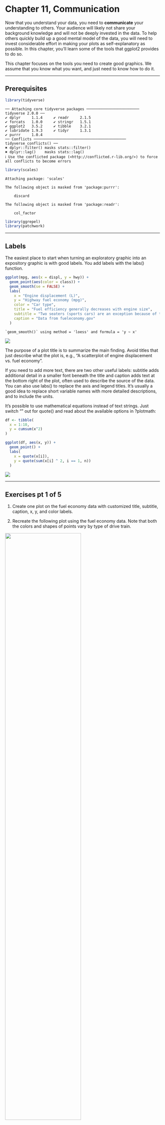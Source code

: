 # Chapter 11, Communication


Now that you understand your data, you need to **communicate** your
understanding to others. Your audience will likely not share your
background knowledge and will not be deeply invested in the data. To
help others quickly build up a good mental model of the data, you will
need to invest considerable effort in making your plots as
self-explanatory as possible. In this chapter, you’ll learn some of the
tools that ggplot2 provides to do so.

This chapter focuses on the tools you need to create good graphics. We
assume that you know what you want, and just need to know how to do it.

------------------------------------------------------------------------

## Prerequisites

``` r
library(tidyverse)
```

    ── Attaching core tidyverse packages ──────────────────────── tidyverse 2.0.0 ──
    ✔ dplyr     1.1.4     ✔ readr     2.1.5
    ✔ forcats   1.0.0     ✔ stringr   1.5.1
    ✔ ggplot2   3.5.2     ✔ tibble    3.2.1
    ✔ lubridate 1.9.3     ✔ tidyr     1.3.1
    ✔ purrr     1.0.4     
    ── Conflicts ────────────────────────────────────────── tidyverse_conflicts() ──
    ✖ dplyr::filter() masks stats::filter()
    ✖ dplyr::lag()    masks stats::lag()
    ℹ Use the conflicted package (<http://conflicted.r-lib.org/>) to force all conflicts to become errors

``` r
library(scales)
```


    Attaching package: 'scales'

    The following object is masked from 'package:purrr':

        discard

    The following object is masked from 'package:readr':

        col_factor

``` r
library(ggrepel)
library(patchwork)
```

------------------------------------------------------------------------

## Labels

The easiest place to start when turning an exploratory graphic into an
expository graphic is with good labels. You add labels with the labs()
function.

``` r
ggplot(mpg, aes(x = displ, y = hwy)) +
  geom_point(aes(color = class)) +
  geom_smooth(se = FALSE) +
  labs(
    x = "Engine displacement (L)",
    y = "Highway fuel economy (mpg)",
    color = "Car type",
    title = "Fuel efficiency generally decreases with engine size",
    subtitle = "Two seaters (sports cars) are an exception because of their light weight",
    caption = "Data from fueleconomy.gov"
  )
```

    `geom_smooth()` using method = 'loess' and formula = 'y ~ x'

![](Chapter_11_Instructions_files/figure-commonmark/mpg%20dataset%20scatterplot%20with%20labels-1.png)

The purpose of a plot title is to summarize the main finding. Avoid
titles that just describe what the plot is, e.g., “A scatterplot of
engine displacement vs. fuel economy”.

If you need to add more text, there are two other useful labels:
subtitle adds additional detail in a smaller font beneath the title and
caption adds text at the bottom right of the plot, often used to
describe the source of the data. You can also use labs() to replace the
axis and legend titles. It’s usually a good idea to replace short
variable names with more detailed descriptions, and to include the
units.

It’s possible to use mathematical equations instead of text strings.
Just switch “” out for quote() and read about the available options in
?plotmath:

``` r
df <- tibble(
  x = 1:10,
  y = cumsum(x^2)
)

ggplot(df, aes(x, y)) +
  geom_point() +
  labs(
    x = quote(x[i]),
    y = quote(sum(x[i] ^ 2, i == 1, n))
  )
```

![](Chapter_11_Instructions_files/figure-commonmark/label%20plots%20with%20math%20equations-1.png)

------------------------------------------------------------------------

## Exercises pt 1 of 5

1.  Create one plot on the fuel economy data with customized title,
    subtitle, caption, x, y, and color labels.

2.  Recreate the following plot using the fuel economy data. Note that
    both the colors and shapes of points vary by type of drive train.

<div id="fig-cars">

<img src="Images/Ch11_Exercises_pt1_Q2.png" class="border"
style="width:70.0%"
data-fig-alt="Scatterplot showing positive correlation between city miles per gallon vs highway miles per gallon, across 3 types of vehicles"
data-fig-align="center" />

Figure 1: City MPG vs Highway of Different car types

</div>

3.  Take an exploratory graphic that you’ve created in the last month,
    and add informative titles to make it easier for others to
    understand.

------------------------------------------------------------------------

## Annotations

It is often useful to label individual observations or groups of
observations. The first tool you have at your disposal is geom_text().
geom_text() is similar to geom_point(), but it has an additional
aesthetic: label. This makes it possible to add textual labels to your
plots.

There are two possible sources of labels. First, you might have a tibble
that provides labels. In the following plot we pull out the cars with
the highest engine size in each drive type and save their information as
a new data frame called label_info.

``` r
label_info <- mpg |>
  group_by(drv) |>
  arrange(desc(displ)) |>
  slice_head(n = 1) |>
  mutate(
    drive_type = case_when(
      drv == "f" ~ "front-wheel drive",
      drv == "r" ~ "rear-wheel drive",
      drv == "4" ~ "4-wheel drive"
    )
  ) |>
  select(displ, hwy, drv, drive_type)

label_info
```

    # A tibble: 3 × 4
    # Groups:   drv [3]
      displ   hwy drv   drive_type       
      <dbl> <int> <chr> <chr>            
    1   6.5    17 4     4-wheel drive    
    2   5.3    25 f     front-wheel drive
    3   7      24 r     rear-wheel drive 

Then, we use this new data frame to directly label the three groups to
replace the legend with labels placed directly on the plot. Using the
fontface and size arguments we can customize the look of the text
labels. They’re larger than the rest of the text on the plot and bolded.
(theme(legend.position = “none”) turns all the legends off — we’ll talk
about it more shortly.)

``` r
ggplot(mpg, aes(x = displ, y = hwy, color = drv)) +
  geom_point(alpha = 0.3) +
  geom_smooth(se = FALSE) +
  geom_text(
    data = label_info, 
    aes(x = displ, y = hwy, label = drive_type),
    fontface = "bold", size = 5, hjust = "right", vjust = "bottom"
  ) +
  theme(legend.position = "none")
```

    `geom_smooth()` using method = 'loess' and formula = 'y ~ x'

![](Chapter_11_Instructions_files/figure-commonmark/exclude%20axes%20labels%20for%20on%20plot%20labels-1.png)

Note the use of hjust (horizontal justification) and vjust (vertical
justification) to control the alignment of the label.

However the annotated plot we made above is hard to read because the
labels overlap with each other, and with the points. We can use the
geom_label_repel() function from the ggrepel package to address both of
these issues. This useful package will automatically adjust labels so
that they don’t overlap:

``` r
ggplot(mpg, aes(x = displ, y = hwy, color = drv)) +
  geom_point(alpha = 0.3) +
  geom_smooth(se = FALSE) +
  geom_label_repel(
    data = label_info, 
    aes(x = displ, y = hwy, label = drive_type),
    fontface = "bold", size = 5, nudge_y = 2
  ) +
  theme(legend.position = "none")
```

    `geom_smooth()` using method = 'loess' and formula = 'y ~ x'

![](Chapter_11_Instructions_files/figure-commonmark/automatic%20adjust%20label%20to%20avoid%20overlap-1.png)

You can also use the same idea to highlight certain points on a plot
with geom_text_repel() from the ggrepel package. Note another handy
technique used here: we added a second layer of large, hollow points to
further highlight the labelled points.

``` r
potential_outliers <- mpg |>
  filter(hwy > 40 | (hwy > 20 & displ > 5))
  
ggplot(mpg, aes(x = displ, y = hwy)) +
  geom_point() +
  geom_text_repel(data = potential_outliers, aes(label = model)) +
  geom_point(data = potential_outliers, color = "red") +
  geom_point(
    data = potential_outliers,
    color = "red", size = 3, shape = "circle open"
  )
```

Remember, in addition to geom_text() and geom_label(), you have many
other geoms in ggplot2 available to help annotate your plot. A couple
ideas:

- Use geom_hline() and geom_vline() to add reference lines. We often
  make them thick (linewidth = 2) and white (color = white), and draw
  them underneath the primary data layer.

- Use geom_rect() to draw a rectangle around points of interest. The
  boundaries of the rectangle are defined by aesthetics xmin, xmax,
  ymin, ymax.

- Use geom_segment() with the arrow argument to draw attention to a
  point with an arrow. Use aesthetics x and y to define the starting
  location, and xend and yend to define the end location.

Another handy function for adding annotations to plots is annotate(). As
a rule of thumb, geoms are generally useful for highlighting a subset of
the data while annotate() is useful for adding one or few annotation
elements to a plot.

To demonstrate using annotate(), let’s create some text to add to our
plot. The text is a bit long, so we’ll use stringr::str_wrap() to
automatically add line breaks to it given the number of characters you
want per line:

``` r
trend_text <- "Larger engine sizes tend to have lower fuel economy." |>
  str_wrap(width = 30)
trend_text
```

    [1] "Larger engine sizes tend to\nhave lower fuel economy."

Then, we add two layers of annotation: one with a label geom and the
other with a segment geom. The x and y aesthetics in both define where
the annotation should start, and the xend and yend aesthetics in the
segment annotation define the end location of the segment. Note also
that the segment is styled as an arrow.

``` r
ggplot(mpg, aes(x = displ, y = hwy)) +
  geom_point() +
  annotate(
    geom = "label", x = 3.5, y = 38,
    label = trend_text,
    hjust = "left", color = "red"
  ) +
  annotate(
    geom = "segment",
    x = 3, y = 35, xend = 5, yend = 25, color = "red",
    arrow = arrow(type = "closed")
  )
```

![](Chapter_11_Instructions_files/figure-commonmark/add%20annotation%20and%20arrow%20to%20mpg%20plot-1.png)

------------------------------------------------------------------------

## Exercises pt 2 of 5

1.  Use geom_text() with infinite positions to place text at the four
    corners of the plot.

2.  Use annotate() to add a point geom in the middle of your last plot
    without having to create a tibble. Customize the shape, size, or
    color of the point.

3.  How do labels with geom_text() interact with faceting? How can you
    add a label to a single facet? How can you put a different label in
    each facet? (Hint: Think about the dataset that is being passed to
    geom_text().)

4.  What arguments to geom_label() control the appearance of the
    background box?

5.  What are the four arguments to arrow()? How do they work? Create a
    series of plots that demonstrate the most important options.

------------------------------------------------------------------------

## Default Scales

Normally, ggplot2 automatically adds scales for you. For example, when
you type:

``` r
ggplot(mpg, aes(x = displ, y = hwy)) +
  geom_point(aes(color = class))
```

![](Chapter_11_Instructions_files/figure-commonmark/default%20ggplot2%20scales-1.png)

ggplot2 automatically adds default scales behind the scenes:

``` r
ggplot(mpg, aes(x = displ, y = hwy)) +
  geom_point(aes(color = class)) +
  scale_x_continuous() +
  scale_y_continuous() +
  scale_color_discrete()
```

![](Chapter_11_Instructions_files/figure-commonmark/behind%20the%20scenes%20scales-1.png)

Note the naming scheme for scales: scale\_ followed by the name of the
aesthetic, then \_, then the name of the scale. The default scales are
named according to the type of variable they align with: continuous,
discrete, datetime, or date. scale_x_continuous() puts the numeric
values from displ on a continuous number line on the x-axis,
scale_color_discrete() chooses colors for each of the class of car, etc.
There are lots of non-default scales which you’ll learn about below.

The default scales have been carefully chosen to do a good job for a
wide range of inputs. Nevertheless, you might want to override the
defaults for two reasons:

- You might want to tweak some of the parameters of the default scale.
  This allows you to do things like *change the breaks on the axes*, or
  the key labels on the legend.

- You might want to replace the scale altogether, and *use a completely
  different algorithm*. Often you can do better than the default because
  you know more about the data.

------------------------------------------------------------------------

## Axis Ticks and Legend Keys

There are two primary arguments that affect the appearance of the
**ticks** on the axes and the **keys** on the legend: breaks and labels.
**Breaks** controls the position of the ticks, or the values associated
with the keys. Labels controls the text label associated with each
tick/key. The most common use of breaks is to override the default
choice:

``` r
ggplot(mpg, aes(x = displ, y = hwy, color = drv)) +
  geom_point() +
  scale_y_continuous(breaks = seq(15, 40, by = 5)) 
```

![](Chapter_11_Instructions_files/figure-commonmark/break%20default%20y%20axis-1.png)

You can use labels in the same way (a character vector the same length
as breaks), but you can also set it to NULL to suppress the labels
altogether. This can be useful for maps, or for publishing plots where
you can’t share the absolute numbers. You can also use breaks and labels
to control the appearance of legends. For discrete scales for
categorical variables, labels can be a named list of the existing level
names and the desired labels for them.

``` r
ggplot(mpg, aes(x = displ, y = hwy, color = drv)) +
  geom_point() +
  scale_x_continuous(labels = NULL) +
  scale_y_continuous(labels = NULL) +
  scale_color_discrete(labels = c("4" = "4-wheel", "f" = "front", "r" = "rear"))
```

![](Chapter_11_Instructions_files/figure-commonmark/NULL%20axes%20labels-1.png)

The labels argument coupled with labelling functions from the scales
package is also useful for formatting numbers as currency, percent, etc.
The plot on the *left* shows default labelling with label_dollar(),
which adds a dollar sign as well as a thousand separator comma. The plot
on the *right* adds further customization by dividing dollar values by
1,000 and adding a suffix “K” (for “thousands”) as well as adding custom
breaks. Note that breaks is in the original scale of the data.

``` r
ggplot(diamonds, aes(x = price, y = cut)) +
  geom_boxplot(alpha = 0.05) +
  scale_x_continuous(labels = label_dollar())
```

![](Chapter_11_Instructions_files/figure-commonmark/default%20and%20custom%20label%20on%20diamond%20dataset-1.png)

``` r
ggplot(diamonds, aes(x = price, y = cut)) +
  geom_boxplot(alpha = 0.05) +
  scale_x_continuous(
    labels = label_dollar(scale = 1/1000, suffix = "K"), 
    breaks = seq(1000, 19000, by = 6000)
  )
```

![](Chapter_11_Instructions_files/figure-commonmark/default%20and%20custom%20label%20on%20diamond%20dataset-2.png)

Another handy label function is label_percent():

``` r
ggplot(diamonds, aes(x = cut, fill = clarity)) +
  geom_bar(position = "fill") +
  scale_y_continuous(name = "Percentage", labels = label_percent())
```

![](Chapter_11_Instructions_files/figure-commonmark/percent%20label-1.png)

Another use of breaks is when you have relatively few data points and
want to highlight exactly where the observations occur. For example,
take this plot that shows when each US president started and ended their
term.

``` r
presidential |>
  mutate(id = 33 + row_number()) |>
  ggplot(aes(x = start, y = id)) +
  geom_point() +
  geom_segment(aes(xend = end, yend = id)) +
  scale_x_date(name = NULL, breaks = presidential$start, date_labels = "'%y")
```

![](Chapter_11_Instructions_files/figure-commonmark/presidential%20term%20lengths-1.png)

Note that for the breaks argument we pulled out the start variable as a
vector with presidential\$start because we can’t do an aesthetic mapping
for this argument. Also note that the specification of breaks and labels
for date and datetime scales is a little different:

- date_labels takes a format specification, in the same form as
  parse_datetime().

- date_breaks (not shown here), takes a string like “2 days” or “1
  month”.

------------------------------------------------------------------------

## Legend Layout

To control the overall *position* of the legend, you need to use a
theme() setting. We’ll come back to *themes* at the end of the chapter,
but in brief, they control the non-data parts of the plot. The theme
setting legend.position controls where the legend is drawn:

``` r
base <- ggplot(mpg, aes(x = displ, y = hwy)) +
  geom_point(aes(color = class))

base + theme(legend.position = "right") # the default
```

![](Chapter_11_Instructions_files/figure-commonmark/themes%20on%20mpg%20dataset-1.png)

``` r
base + theme(legend.position = "left")
```

![](Chapter_11_Instructions_files/figure-commonmark/themes%20on%20mpg%20dataset-2.png)

``` r
base + 
  theme(legend.position = "top") +
  guides(color = guide_legend(nrow = 3))
```

![](Chapter_11_Instructions_files/figure-commonmark/themes%20on%20mpg%20dataset-3.png)

``` r
base + 
  theme(legend.position = "bottom") +
  guides(color = guide_legend(nrow = 3))
```

![](Chapter_11_Instructions_files/figure-commonmark/themes%20on%20mpg%20dataset-4.png)

If your plot is short and wide, place the legend at the top or bottom,
and if it’s tall and narrow, place the legend at the left or right. You
can also use legend.position = “none” to suppress the display of the
legend altogether.

To control the display of individual legends, use guides() along with
guide_legend() or guide_colorbar(). The following example shows two
important settings: controlling the number of rows the legend uses with
nrow, and overriding one of the aesthetics to make the points bigger.
This is particularly useful if you have used a low alpha to display many
points on a plot.

``` r
ggplot(mpg, aes(x = displ, y = hwy)) +
  geom_point(aes(color = class)) +
  geom_smooth(se = FALSE) +
  theme(legend.position = "bottom") +
  guides(color = guide_legend(nrow = 2, override.aes = list(size = 4)))
```

    `geom_smooth()` using method = 'loess' and formula = 'y ~ x'

![](Chapter_11_Instructions_files/figure-commonmark/change%20nrow%20and%20enlarge%20points-1.png)

------------------------------------------------------------------------

## Replacing a Scale

There are two types of scales you’re mostly likely to want to switch
out: continuous position scales and color scales.

It’s very useful to plot transformations of your variable. For example,
it’s easier to see the precise relationship between carat and price if
we log transform them:

``` r
ggplot(diamonds, aes(x = carat, y = price)) +
  geom_bin2d()
```

![](Chapter_11_Instructions_files/figure-commonmark/log%20transform%20both%20variables%20in%20transformation-1.png)

``` r
ggplot(diamonds, aes(x = log10(carat), y = log10(price))) +
  geom_bin2d()
```

![](Chapter_11_Instructions_files/figure-commonmark/log%20transform%20both%20variables%20in%20transformation-2.png)

However, the disadvantage of this transformation is that the axes are
now labelled with the transformed values, making it hard to interpret
the plot. Instead of doing the transformation in the aesthetic mapping,
we can instead do it with the scale.

``` r
ggplot(diamonds, aes(x = carat, y = price)) +
  geom_bin2d() + 
  scale_x_log10() + 
  scale_y_log10()
```

![](Chapter_11_Instructions_files/figure-commonmark/log%20transform%20both%20variables%20in%20aesthetics-1.png)

Another scale that is frequently customized is color. The default
categorical scale picks colors that are evenly spaced around the color
wheel. Useful alternatives are the ColorBrewer scales which have been
hand tuned to work better for people with common types of color
blindness.

``` r
ggplot(mpg, aes(x = displ, y = hwy)) +
  geom_point(aes(color = drv))
```

![](Chapter_11_Instructions_files/figure-commonmark/colorblind%20preferred%20palettes-1.png)

``` r
ggplot(mpg, aes(x = displ, y = hwy)) +
  geom_point(aes(color = drv)) +
  scale_color_brewer(palette = "Set1")
```

![](Chapter_11_Instructions_files/figure-commonmark/colorblind%20preferred%20palettes-2.png)

Don’t forget simpler techniques for improving accessibility. If there
are just a few colors, you can add a redundant shape mapping. This will
also help ensure your plot is interpretable in black and white.

``` r
ggplot(mpg, aes(x = displ, y = hwy)) +
  geom_point(aes(color = drv, shape = drv)) +
  scale_color_brewer(palette = "Set1")
```

![](Chapter_11_Instructions_files/figure-commonmark/redundant%20shape%20mapping-1.png)

When you have a predefined mapping between values and colors, use
scale_color_manual(). For example, if we map presidential party to
color, we want to use the standard mapping of red for Republicans and
blue for Democrats. One approach for assigning these colors is using hex
color codes:

``` r
presidential |>
  mutate(id = 33 + row_number()) |>
  ggplot(aes(x = start, y = id, color = party)) +
  geom_point() +
  geom_segment(aes(xend = end, yend = id)) +
  scale_color_manual(values = c(Republican = "#E81B23", Democratic = "#00AEF3"))
```

![](Chapter_11_Instructions_files/figure-commonmark/hex%20color%20codes-1.png)

For continuous color, you can use the built-in scale_color_gradient() or
scale_fill_gradient(). If you have a diverging scale, you can use
scale_color_gradient2(). That allows you to give, for example, positive
and negative values different colors. That’s sometimes also useful if
you want to distinguish points *above or below the mean*.

Another option is to use the viridis color scales. The designers,
Nathaniel Smith and Stéfan van der Walt, carefully tailored continuous
color schemes that are perceptible to people with various forms of color
blindness as well as perceptually uniform in both color and black and
white. These scales are available as **continuous (c)**, **discrete
(d)**, and **binned (b)** palettes in ggplot2.

``` r
df <- tibble(
  x = rnorm(10000),
  y = rnorm(10000)
)

#| eval: true
ggplot(df, aes(x, y)) +
  geom_hex() +
  coord_fixed() +
  labs(title = "Default, continuous", x = NULL, y = NULL)

ggplot(df, aes(x, y)) +
  geom_hex() +
  coord_fixed() +
  scale_fill_viridis_c() +
  labs(title = "Viridis, continuous", x = NULL, y = NULL)

ggplot(df, aes(x, y)) +
  geom_hex() +
  coord_fixed() +
  scale_fill_viridis_b() +
  labs(title = "Viridis, binned", x = NULL, y = NULL)
```

------------------------------------------------------------------------

## Zooming

There are three ways to control the plot limits:

1.  Adjusting what data are plotted.
2.  Setting the limits in each scale.
3.  Setting xlim and ylim in coord_cartesian().

We’ll demonstrate these options in a series of plots. The plot on the
left shows the relationship between engine size and fuel efficiency,
colored by type of drive train. The plot on the right shows the same
variables, but subsets the data that are plotted.

``` r
ggplot(mpg, aes(x = displ, y = hwy)) +
  geom_point(aes(color = drv)) +
  geom_smooth()
```

    `geom_smooth()` using method = 'loess' and formula = 'y ~ x'

![](Chapter_11_Instructions_files/figure-commonmark/engine%20size%20v%20fuel%20efficiency%20by%20drv,%20subset-1.png)

``` r
mpg |>
  filter(displ >= 5 & displ <= 6 & hwy >= 10 & hwy <= 25) |>
  ggplot(aes(x = displ, y = hwy)) +
  geom_point(aes(color = drv)) +
  geom_smooth()
```

    `geom_smooth()` using method = 'loess' and formula = 'y ~ x'

![](Chapter_11_Instructions_files/figure-commonmark/engine%20size%20v%20fuel%20efficiency%20by%20drv,%20subset-2.png)

Let’s compare these to the two plots below where the plot on the left
sets the limits on individual scales and the plot on the right sets them
in coord_cartesian(). We can see that reducing the limits is
*equivalent* to subsetting the data. Therefore, to zoom in on a region
of the plot, it’s generally best to use coord_cartesian().

``` r
ggplot(mpg, aes(x = displ, y = hwy)) +
  geom_point(aes(color = drv)) +
  geom_smooth() +
  scale_x_continuous(limits = c(5, 6)) +
  scale_y_continuous(limits = c(10, 25))
```

    `geom_smooth()` using method = 'loess' and formula = 'y ~ x'

    Warning: Removed 202 rows containing non-finite outside the scale range
    (`stat_smooth()`).

    Warning: Removed 202 rows containing missing values or values outside the scale range
    (`geom_point()`).

![](Chapter_11_Instructions_files/figure-commonmark/best%20way%20to%20zoom-1.png)

``` r
ggplot(mpg, aes(x = displ, y = hwy)) +
  geom_point(aes(color = drv)) +
  geom_smooth() +
  coord_cartesian(xlim = c(5, 6), ylim = c(10, 25))
```

    `geom_smooth()` using method = 'loess' and formula = 'y ~ x'

![](Chapter_11_Instructions_files/figure-commonmark/best%20way%20to%20zoom-2.png)

Setting the limits on individual scales is generally more useful if you
want to expand the limits, e.g., to match scales across different plots.
For example, if we extract two classes of cars and plot them separately,
it’s difficult to compare the plots because all three scales (the
x-axis, the y-axis, and the color aesthetic) have different ranges.

``` r
suv <- mpg |> filter(class == "suv")
compact <- mpg |> filter(class == "compact")

#| eval: true
ggplot(suv, aes(x = displ, y = hwy, color = drv)) +
  geom_point()

ggplot(compact, aes(x = displ, y = hwy, color = drv)) +
  geom_point()
```

One way to overcome this problem is to *share scales* across multiple
plots, training the scales with the limits of the full data.

``` r
x_scale <- scale_x_continuous(limits = range(mpg$displ))
y_scale <- scale_y_continuous(limits = range(mpg$hwy))
col_scale <- scale_color_discrete(limits = unique(mpg$drv))

#| eval: true
ggplot(suv, aes(x = displ, y = hwy, color = drv)) +
  geom_point() +
  x_scale +
  y_scale +
  col_scale

ggplot(compact, aes(x = displ, y = hwy, color = drv)) +
  geom_point() +
  x_scale +
  y_scale +
  col_scale
```

------------------------------------------------------------------------

## Exercises pt 3 of 5

1.  Why doesn’t the following code override the default scale?

``` r
df <- tibble(
  x = rnorm(10000),
  y = rnorm(10000)
)

ggplot(df, aes(x, y)) +
  geom_hex() +
  scale_color_gradient(low = "white", high = "red") +
  coord_fixed()
```

2.  What is the first argument to every scale? How does it compare to
    labs()?

3.  Change the display of the presidential terms by:

<!-- -->

1.  Combining the two variants that customize colors and x axis breaks.
2.  Improving the display of the y axis.
3.  Labelling each term with the name of the president.
4.  Adding informative plot labels.
5.  Placing breaks every 4 years (this is trickier than it seems!).

<!-- -->

4.  First, create the following plot. Then, modify the code using
    override.aes to make the legend easier to see.

``` r
ggplot(diamonds, aes(x = carat, y = price)) +
  geom_point(aes(color = cut), alpha = 1/20)
```

![](Chapter_11_Instructions_files/figure-commonmark/ch%2011%20exercises%20pt%203%20#4-1.png)

------------------------------------------------------------------------

## Themes

You can customize the non-data elements of your plot with a theme:

``` r
ggplot(mpg, aes(x = displ, y = hwy)) +
  geom_point(aes(color = class)) +
  geom_smooth(se = FALSE) +
  theme_bw()
```

    `geom_smooth()` using method = 'loess' and formula = 'y ~ x'

![](Chapter_11_Instructions_files/figure-commonmark/theme%20for%20non%20data-1.png)

Many more are included in add-on packages like ggthemes
(https://jrnold.github.io/ggthemes), by Jeffrey Arnold. You can also
**create your own themes**, if you are trying to match a particular
corporate or journal style.

There are many other aspects of the legend that can be customized with
theme(). For example, in the plot below we change the direction of the
legend as well as put a black border around it. Note that customization
of the legend box and plot title elements of the theme are done with
element\_\*() functions. These functions specify the styling of non-data
components, e.g., the title text is bolded in the face argument of
element_text() and the legend border color is defined in the color
argument of element_rect(). The theme elements that control the position
of the title and the caption are plot.title.position and
plot.caption.position, respectively. In the following plot these are set
to “plot” to indicate these elements are aligned to the entire plot
area, instead of the plot panel (the default). A few other helpful
theme() components are used to change the placement for format of the
title and caption text.

``` r
ggplot(mpg, aes(x = displ, y = hwy, color = drv)) +
  geom_point() +
  labs(
    title = "Larger engine sizes tend to have lower fuel economy",
    caption = "Source: https://fueleconomy.gov."
  ) +
  theme(
    legend.position = c(0.6, 0.7),
    legend.direction = "horizontal",
    legend.box.background = element_rect(color = "black"),
    plot.title = element_text(face = "bold"),
    plot.title.position = "plot",
    plot.caption.position = "plot",
    plot.caption = element_text(hjust = 0)
  )
```

    Warning: A numeric `legend.position` argument in `theme()` was deprecated in ggplot2
    3.5.0.
    ℹ Please use the `legend.position.inside` argument of `theme()` instead.

![](Chapter_11_Instructions_files/figure-commonmark/bold%20plot%20labels%20and%20position%20text-1.png)

------------------------------------------------------------------------

## Exercises pt 4 of 5

1.  Pick a theme offered by the ggthemes package and apply it to the
    last plot you made.

2.  Make the axis labels of your plot blue and bolded.

------------------------------------------------------------------------

## Layout

What if you have multiple plots you want to lay out in a certain way?
The patchwork package allows you to combine separate plots into the same
graphic. We loaded this package earlier in the chapter.

To place two plots next to each other, you can simply add them to each
other. Note that you first need to create the plots and save them as
objects (in the following example they’re called p1 and p2). Then, you
place them next to each other with +.

``` r
p1 <- ggplot(mpg, aes(x = displ, y = hwy)) + 
  geom_point() + 
  labs(title = "Plot 1")
p2 <- ggplot(mpg, aes(x = drv, y = hwy)) + 
  geom_boxplot() + 
  labs(title = "Plot 2")
p1 + p2
```

![](Chapter_11_Instructions_files/figure-commonmark/multiple%20plots%20together-1.png)

You can also create complex plot layouts with patchwork. In the
following, \| places the p1 and p3 next to each other and / moves p2 to
the next line.

``` r
p3 <- ggplot(mpg, aes(x = cty, y = hwy)) + 
  geom_point() + 
  labs(title = "Plot 3")
(p1 | p3) / p2
```

![](Chapter_11_Instructions_files/figure-commonmark/more%20complex%20multi%20plot%20layouts-1.png)

Additionally, patchwork allows you to collect legends from multiple
plots into one common legend, customize the placement of the legend as
well as dimensions of the plots, and add a common title, subtitle,
caption, etc. to your plots.

Below we create 5 plots. We have turned off the legends on the box plots
and the scatterplot and collected the legends for the density plots at
the top of the plot with & theme(legend.position = “top”). Note the use
of the & operator here instead of the usual +. This is because we’re
modifying the theme for the patchwork plot as opposed to the individual
ggplots. The legend is placed on top, inside the guide_area(). Finally,
we have also customized the heights of the various components of our
patchwork – the guide has a height of 1, the box plots 3, density plots
2, and the faceted scatterplot 4. Patchwork divides up the area you have
allotted for your plot using this scale and places the components
accordingly.

``` r
p1 <- ggplot(mpg, aes(x = drv, y = cty, color = drv)) + 
  geom_boxplot(show.legend = FALSE) + 
  labs(title = "Plot 1")

p2 <- ggplot(mpg, aes(x = drv, y = hwy, color = drv)) + 
  geom_boxplot(show.legend = FALSE) + 
  labs(title = "Plot 2")

p3 <- ggplot(mpg, aes(x = cty, color = drv, fill = drv)) + 
  geom_density(alpha = 0.5) + 
  labs(title = "Plot 3")

p4 <- ggplot(mpg, aes(x = hwy, color = drv, fill = drv)) + 
  geom_density(alpha = 0.5) + 
  labs(title = "Plot 4")

p5 <- ggplot(mpg, aes(x = cty, y = hwy, color = drv)) + 
  geom_point(show.legend = FALSE) + 
  facet_wrap(~drv) +
  labs(title = "Plot 5")

(guide_area() / (p1 + p2) / (p3 + p4) / p5) +
  plot_annotation(
    title = "City and highway mileage for cars with different drive trains",
    caption = "Source: https://fueleconomy.gov."
  ) +
  plot_layout(
    guides = "collect",
    heights = c(1, 3, 2, 4)
    ) &
  theme(legend.position = "top")
```

![](Chapter_11_Instructions_files/figure-commonmark/heavily%20customized%20multi%20plot%20layout-1.png)

------------------------------------------------------------------------

## Exercises pt 5 of 5

1.  What happens if you omit the parentheses in the following plot
    layout. Can you explain why this happens?

``` r
p1 <- ggplot(mpg, aes(x = displ, y = hwy)) + 
  geom_point() + 
  labs(title = "Plot 1")
p2 <- ggplot(mpg, aes(x = drv, y = hwy)) + 
  geom_boxplot() + 
  labs(title = "Plot 2")
p3 <- ggplot(mpg, aes(x = cty, y = hwy)) + 
  geom_point() + 
  labs(title = "Plot 3")

(p1 | p2) / p3
```

![](Chapter_11_Instructions_files/figure-commonmark/ch%2011%20exercises%20pt%205%20#1-1.png)

2.  Using the three plots from the previous exercise, recreate the
    following patchwork.

<div id="fig-cars">

<img src="Images/Ch11_Exercise_pt5_Q2.png" class="border"
style="width:55.0%"
data-fig-alt="Three plots, 2 scatterplots, 1 with negative correlation between car type and fuel efficiency, 1 with positive correlation between city and highway fuel efficiency. Finally, 1 last boxplot shows 3 types of vehicles&#39; fuel efficiency."
data-fig-align="center" />

Figure 2: Chapter 11 Exercise pt 5 \#2: Three plots of mpg dataset

</div>

For the next 8 chapters (12-19) you’ll learn about the most important
types of variables that you’ll encounter inside a data frame and learn
the tools you can use to work with them.

**NEXT UP:** [Chapter
12](https://github.com/UCSC-Treehouse/Essential-skills-for-Treehouse-computational-research/blob/main/Chapter-Instructions/Chapter_12_Instructions.md)
